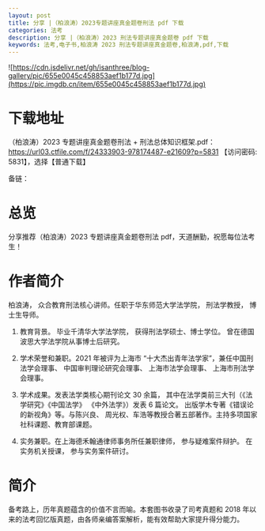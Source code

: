```yaml
---
layout: post
title: 分享 |（柏浪涛）2023专题讲座真金题卷刑法 pdf 下载
categories: 法考
description: 分享 |（柏浪涛）2023 刑法专题讲座真金题卷 pdf 下载
keywords: 法考,电子书,柏浪涛 2023 刑法专题讲座真金题卷,柏浪涛,pdf,下载
---
```


![https://cdn.jsdelivr.net/gh/isanthree/blog-gallery/pic/655e0045c458853aef1b177d.jpg](https://pic.imgdb.cn/item/655e0045c458853aef1b177d.jpg)

# 下载地址

（柏浪涛）2023 专题讲座真金题卷刑法 + 刑法总体知识框架.pdf：<https://url03.ctfile.com/f/24333903-978174487-e21609?p=5831> 【访问密码: 5831】，选择【普通下载】

备链：

# 总览

分享推荐（柏浪涛）2023 专题讲座真金题卷刑法 pdf，天道酬勤，祝愿每位法考生！

# 作者简介

柏浪涛， 众合教育刑法核心讲师。任职于华东师范大学法学院， 刑法学教授， 博士生导师。

1. 教育背景。 毕业千清华大学法学院， 获得刑法学硕士、博士学位。 曾在德国波思大学法学院从事博士后研究。

2. 学术荣誉和兼职。2021 年被评为上海市 “十大杰出青年法学家”，兼任中国刑法学会理事、 中国审判理论研究会理事、 上海市法学会理事、 上海市刑法学会理事。

3. 学术成果。发表法学类核心期刊论文 30 余篇， 其中在法学类前三大刊（《法学研究》《中国法学》 《中外法学》）发表 6 篇论文。 出版学木专著《错误论的新视角》等。与陈兴良、 周光权、车浩等教授合著五部著作。主持多项国家社科课题、教育部课题。

4. 实务兼职。在上海德禾翰通律师事务所任兼职律师， 参与疑难案件辩护。 在实务机关授课， 参与实务案件研讨。

# 简介

备考路上，历年真题蕴含的价值不言而喻。本套图书收录了司考真题和 2018 年以来的法考回忆版真题，由各师亲编答案解析，能有效帮助大家提升得分能力。
